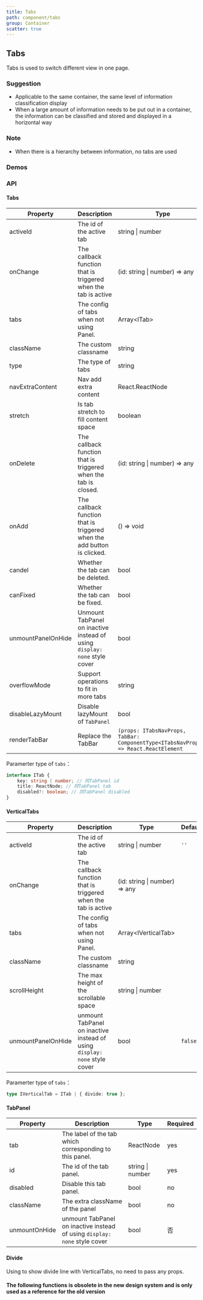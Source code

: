 ```yaml
---
title: Tabs
path: component/tabs
group: Container
scatter: true
---
```


## Tabs

Tabs is used to switch different view in one page.

### Suggestion

- Applicable to the same container, the same level of information classification display
- When a large amount of information needs to be put out in a container, the information can be classified and stored and displayed in a horizontal way

### Note

- When there is a hierarchy between information, no tabs are used

### Demos

<!-- demo-slot-1 -->
<!-- demo-slot-2 -->
<!-- demo-slot-5 -->
<!-- demo-slot-3 -->
<!-- demo-slot-4 -->
<!-- demo-slot-8 -->

### API

#### Tabs

| Property           | Description                                                               | Type                                                                                 | Default    | Alternative          | Required |
| ------------------ | ------------------------------------------------------------------------- | ------------------------------------------------------------------------------------ | ---------- | -------------------- | -------- |
| activeId           | The id of the active tab                                                  | string \| number                                                                     | `''`       |                      | yes      |
| onChange           | The callback function that is triggered when the tab is active            | (id: string \| number) => any                                                        |            |                      | yes      |
| tabs               | The config of tabs when not using Panel.                                  | Array<ITab\>                                                                         |            |                      | no       |
| className          | The custom classname                                                      | string                                                                               |            |                      | no       |
| type               | The type of tabs                                                          | string                                                                               | `'normal'` | `'card'`, `'button'` | no       |
| navExtraContent    | Nav add extra content                                                     | React.ReactNode                                                                      |            |                      | no       |
| stretch            | Is tab stretch to fill content space                                      | boolean                                                                              | `false`    |                      | no       |
| onDelete           | The callback function that is triggered when the tab is closed.           | (id: string \| number) => any                                                        |            |                      | no       |
| onAdd              | The callback function that is triggered when the add button is clicked.   | () => void                                                                           |            |                      | no       |
| candel             | Whether the tab can be deleted.                                           | bool                                                                                 | `false`    |                      | no       |
| canFixed           | Whether the tab can be fixed.                                             | bool                                                                                 | `false`    |                      | no       |
| unmountPanelOnHide | Unmount TabPanel on inactive instead of using `display: none` style cover | bool                                                                                 | `false`    |                      | no       |
| overflowMode       | Support operations to fit in more tabs                                    | string                                                                               | `'anchor'` | `'slide'`            | no       |
| disableLazyMount   | Disable lazyMount of `TabPanel`                                           | bool                                                                                 | `false`    |                      | no       |
| renderTabBar       | Replace the TabBar                                                        | `(props: ITabsNavProps, TabBar: ComponentType<ITabsNavProps>) => React.ReactElement` |            |                      | no       |

Paramerter type of `tabs`：

```ts
interface ITab {
	key: string | number; // 同TabPanel id
	title: ReactNode; // 同TabPanel tab
	disabled?: boolean; // 同TabPanel disabled
}
```

#### VerticalTabs

| Property           | Description                                                               | Type                          | Default | Alternative | Required |
| ------------------ | ------------------------------------------------------------------------- | ----------------------------- | ------- | ----------- | -------- |
| activeId           | The id of the active tab                                                  | string \| number              | `''`    |             | yes      |
| onChange           | The callback function that is triggered when the tab is active            | (id: string \| number) => any |         |             | yes      |
| tabs               | The config of tabs when not using Panel.                                  | Array<IVerticalTab\>          |         |             | no       |
| className          | The custom classname                                                      | string                        |         |             | no       |
| scrollHeight       | The max height of the scrollable space                                    | string \| number              |         |             | no       |
| unmountPanelOnHide | unmount TabPanel on inactive instead of using `display: none` style cover | bool                          | `false` |             | no       |

Paramerter type of `tabs`：

```ts
type IVerticalTab = ITab | { divide: true };
```

#### TabPanel

| Property      | Description                                                               | Type             | Required |
| ------------- | ------------------------------------------------------------------------- | ---------------- | -------- |
| tab           | The label of the tab which corresponding to this panel.                   | ReactNode        | yes      |
| id            | The id of the tab panel.                                                  | string \| number | yes      |
| disabled      | Disable this tab panel.                                                   | bool             | no       |
| className     | The extra className of the panel                                          | bool             | no       |
| unmountOnHide | unmount TabPanel on inactive instead of using `display: none` style cover | bool             | 否       |

#### Divide

Using to show divide line with VerticalTabs, no need to pass any props.

#### The following functions is obsolete in the new design system and is only used as a reference for the old version

<!-- demo-slot-6 -->
<!-- demo-slot-7 -->
<!-- demo-slot-9 -->
